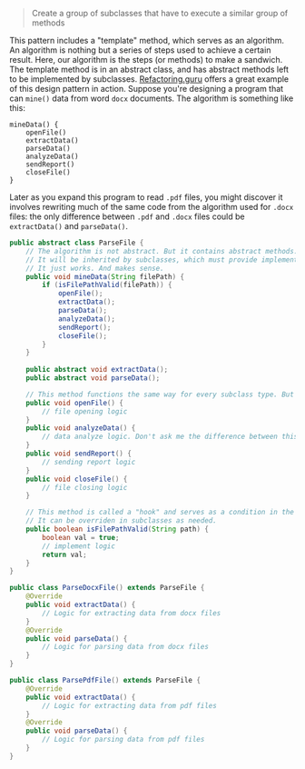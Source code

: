 > Create a group of subclasses that have to execute a similar group of methods

This pattern includes a "template" method, which serves as an algorithm. An algorithm is nothing but a series of steps used to achieve a certain result. Here, our algorithm is the steps (or methods) to make a sandwich.
The template method is in an abstract class, and has abstract methods left to be implemented by subclasses.
[Refactoring.guru](https://refactoring.guru/design-patterns/template-method) offers a great example of this design pattern in action.
Suppose you're designing a program that can `mine()` data from word `docx` documents. The algorithm is something like this:
```
mineData() {
	openFile()
	extractData()
	parseData()
	analyzeData()
	sendReport()
	closeFile()
}
```
Later as you expand this program to read `.pdf` files, you might discover it involves rewriting much of the same code from the algorithm used for `.docx` files: the only difference between `.pdf` and `.docx` files could be `extractData()` and `parseData()`.

```java
public abstract class ParseFile {
	// The algorithm is not abstract. But it contains abstract methods.
	// It will be inherited by subclasses, which must provide implementation for aforementioned abstract methods.
	// It just works. And makes sense.
	public void mineData(String filePath) {
		if (isFilePathValid(filePath)) {
			openFile();
			extractData();
			parseData();
			analyzeData();
			sendReport();
			closeFile();
		}
	}
	
	public abstract void extractData();
	public abstract void parseData();

	// This method functions the same way for every subclass type. But it can still be overriden should there be need.
	public void openFile() {
		// file opening logic
	}
	public void analyzeData() {
		// data analyze logic. Don't ask me the difference between this method and parseData() ...
	}
	public void sendReport() {
		// sending report logic
	}
	public void closeFile() {
		// file closing logic
	}

	// This method is called a "hook" and serves as a condition in the "template" method, deciding which parts of the algorithm would run and which parts will not. 
	// It can be overriden in subclasses as needed.
	public boolean isFilePathValid(String path) {
		boolean val = true;
		// implement logic
		return val;
	}
}

public class ParseDocxFile() extends ParseFile {
	@Override
	public void extractData() {
		// Logic for extracting data from docx files
	}
	@Override
	public void parseData() {
		// Logic for parsing data from docx files
	}
}

public class ParsePdfFile() extends ParseFile {
	@Override
	public void extractData() {
		// Logic for extracting data from pdf files
	}
	@Override
	public void parseData() {
		// Logic for parsing data from pdf files
	}
}
```